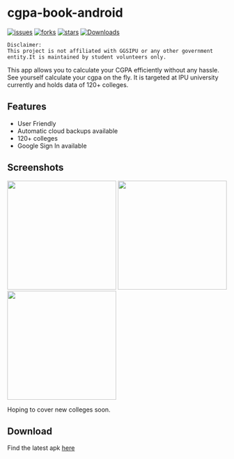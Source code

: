# cgpa-book-android
[![issues](https://img.shields.io/github/issues/XploreX/cgpa-book-android)](https://github.com/XploreX/cgpa-book-android/issues)
[![forks](https://img.shields.io/github/forks/XploreX/cgpa-book-android)](https://github.com/XploreX/cgpa-book-android/network/members)
[![stars](https://img.shields.io/github/stars/XploreX/cgpa-book-android)](https://github.com/XploreX/cgpa-book-android/stargazers)
[![Downloads](https://img.shields.io/github/downloads/XploreX/cgpa-book-android/latest/total)](https://github.com/XploreX/cgpa-book-android/releases)

```
Disclaimer:
This project is not affiliated with GGSIPU or any other government entity.It is maintained by student volunteers only.
```

This app allows you to calculate your CGPA efficiently without any hassle. See yourself calculate your cgpa on the fly. It is targeted at IPU university currently and holds data of 120+ colleges.

## Features
  - User Friendly
  - Automatic cloud backups available
  - 120+ colleges
  - Google Sign In available
  
## Screenshots
<img src="https://user-images.githubusercontent.com/40723245/101808860-dc000f00-3b3c-11eb-9dd6-f2ca6e9ffd48.png" width="250"></img>
<img src="https://user-images.githubusercontent.com/40723245/101809272-5cbf0b00-3b3d-11eb-8461-63a7dc3b8cf9.png" width="250"></img>
<img src="https://user-images.githubusercontent.com/40723245/101809205-444ef080-3b3d-11eb-9bf9-5ff0d2b40331.png" width="250"></img>

Hoping to cover new colleges soon.

## Download
Find the latest apk [here](https://github.com/XploreX/cgpa-book-android/releases)

